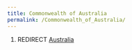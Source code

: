 ```yaml
---
title: Commonwealth of Australia
permalink: /Commonwealth_of_Australia/
---
```


1.  REDIRECT [Australia](Australia.md "wikilink")